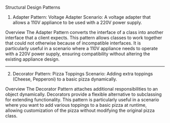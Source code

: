 Structural Design Patterns
1. Adapter Pattern: Voltage Adapter
Scenario: A voltage adapter that allows a 110V appliance to be used with a 220V power supply.

Overview
The Adapter Pattern converts the interface of a class into another interface that a client expects. This pattern allows classes to work together that could not
otherwise because of incompatible interfaces. It is particularly useful in a scenario where a 110V appliance needs to operate with a 220V power supply, ensuring
compatibility without altering the existing appliance design.

******************************************************************************
2. Decorator Pattern: Pizza Toppings
Scenario: Adding extra toppings (Cheese, Pepperoni) to a basic pizza dynamically.

Overview
The Decorator Pattern attaches additional responsibilities to an object dynamically. Decorators provide a flexible alternative to subclassing for extending 
functionality. This pattern is particularly useful in a scenario where you want to add various toppings to a basic pizza at runtime, allowing customization of
the pizza without modifying the original pizza class.



